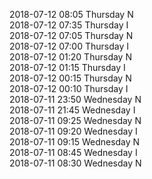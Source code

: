 2018-07-12 08:05 Thursday  N  
2018-07-12 07:35 Thursday  I  
2018-07-12 07:05 Thursday  N  
2018-07-12 07:00 Thursday  I  
2018-07-12 01:20 Thursday  N  
2018-07-12 01:15 Thursday  I  
2018-07-12 00:15 Thursday  N  
2018-07-12 00:10 Thursday  I  
2018-07-11 23:50 Wednesday  N  
2018-07-11 21:45 Wednesday  I  
2018-07-11 09:25 Wednesday  N  
2018-07-11 09:20 Wednesday  I  
2018-07-11 09:15 Wednesday  N  
2018-07-11 08:45 Wednesday  I  
2018-07-11 08:30 Wednesday  N  
